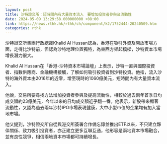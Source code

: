 ```yaml
---
layout: post
title: 沙特證交所：短時間內有大量資本流入　要增加投資者參與及流動性
date: 2024-05-09 13:29:58.000000000 +08:00
link: https://news.rthk.hk/rthk/ch/component/k2/1752444-20240509.htm
categories: rthk
---
```


沙特證交所集團行政總裁Khalid Al Hussan認為，香港在吸引外資及開放市場方面，走得比沙特前，但認為沙特地理位置獨特，為東西方架起橋樑，沙特資本市場增長潛力很大。

Khalid Al Hussan在「香港-沙特資本市場論壇」上表示，沙特一直與國際投資者、指數供應商、金融機構接觸，了解如何吸引投資者到沙特投資。他指，流入沙特的海外資本由2016年的近零，增至現時的1060億美元，短時間內有大量資本流入。

他說，交易所要尋找方法增加投資者參與及提高流動性，相較於過去兩年首季日均成交額約23億美元，今年以來的日均成交額近乎翻一番。他表示，新股帶來顯著流動性，又認為過去兩年沙特IPO市場表現健康，大中小型市值的企業均有加入當地市場。

他又提到，沙特證交所自從與港交所簽署合作備忘錄並推出ETF以來，不只建立夥伴關係、致力吸引投資者，亦正建立更多互聯互通，他形容是兩地資本市場融合，並有良性競爭，相信兩地資本市場都可持續增長。
